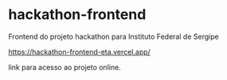 # hackathon-frontend
Frontend do projeto hackathon para Instituto Federal de Sergipe

https://hackathon-frontend-eta.vercel.app/

link para acesso ao projeto online.
